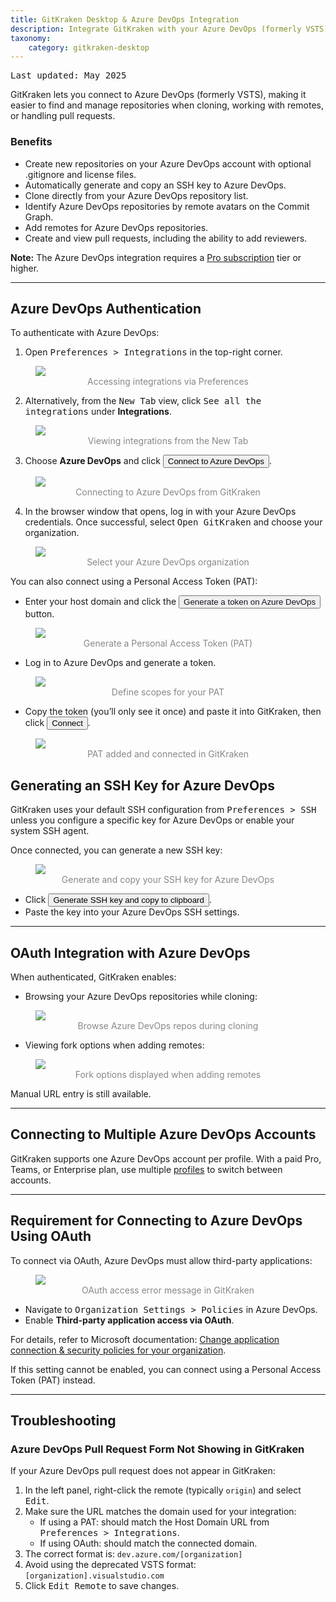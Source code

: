 ```yaml
---
title: GitKraken Desktop & Azure DevOps Integration
description: Integrate GitKraken with your Azure DevOps (formerly VSTS) repository by following these steps.
taxonomy:
    category: gitkraken-desktop
---
```

<kbd>Last updated: May 2025</kbd>

GitKraken lets you connect to Azure DevOps (formerly VSTS), making it easier to find and manage repositories when cloning, working with remotes, or handling pull requests.

### Benefits

- Create new repositories on your Azure DevOps account with optional .gitignore and license files.
- Automatically generate and copy an SSH key to Azure DevOps.
- Clone directly from your Azure DevOps repository list.
- Identify Azure DevOps repositories by remote avatars on the Commit Graph.
- Add remotes for Azure DevOps repositories.
- Create and view pull requests, including the ability to add reviewers.

<div class='callout callout--warning'>
  <p><strong>Note:</strong> The Azure DevOps integration requires a <a href="https://www.gitkraken.com/pricing?source=help_center&product=gitkraken" target="_blank">Pro subscription</a> tier or higher.</p>
</div>

***

## Azure DevOps Authentication

To authenticate with Azure DevOps:

1. Open <kbd><i class="fas fa-cog"></i> Preferences > Integrations</kbd> in the top-right corner.

<figure>
  <img src="/wp-content/uploads/preferences.png" srcset="/wp-content/uploads/preferences@2x.png" class="help-center-img img-bordered">
  <figcaption style="color:#888; text-align:center">Accessing integrations via Preferences</figcaption>
</figure>

2. Alternatively, from the <kbd>New Tab</kbd> view, click <kbd>See all the integrations</kbd> under <strong><i class="fa-solid fa-plug"></i> Integrations</strong>.

<figure>
  <img src="/wp-content/uploads/see-all-integrations-2025.png" srcset="/wp-content/uploads/see-all-integrations-2025@2x.png" class="help-center-img img-bordered">
  <figcaption style="color:#888; text-align:center">Viewing integrations from the New Tab</figcaption>
</figure>

3. Choose **Azure DevOps** and click <button class='button button--success button--ui button--nolink'>Connect to Azure DevOps</button>.

<figure>
  <img src="/wp-content/uploads/connect-azure-devops-2025.png" srcset="/wp-content/uploads/connect-azure-devops-2025@2x.png" class="help-center-img img-bordered">
  <figcaption style="color:#888; text-align:center">Connecting to Azure DevOps from GitKraken</figcaption>
</figure>

4. In the browser window that opens, log in with your Azure DevOps credentials. Once successful, select <kbd>Open GitKraken</kbd> and choose your organization.

<figure>
  <img src="/wp-content/uploads/select-azure-organization-2025.png" srcset="/wp-content/uploads/select-azure-organization-2025@2x.png" class="help-center-img img-bordered">
  <figcaption style="color:#888; text-align:center">Select your Azure DevOps organization</figcaption>
</figure>

You can also connect using a Personal Access Token (PAT):

- Enter your host domain and click the <button class='button button--primary button--ui button--nolink'><span style='color:#141422;'>Generate a token on Azure DevOps</span></button> button.

<figure>
  <img src="/wp-content/uploads/generate-token-azure-devops-2025.png" srcset="/wp-content/uploads/generate-token-azure-devops-2025@2x.png" class="help-center-img img-bordered">
  <figcaption style="color:#888; text-align:center">Generate a Personal Access Token (PAT)</figcaption>
</figure>

- Log in to Azure DevOps and generate a token.

<figure>
  <img src="/wp-content/uploads/azure-PAT-scopes-2025.png" srcset="/wp-content/uploads/azure-PAT-scopes-2025@2x.png" class="help-center-img img-bordered">
  <figcaption style="color:#888; text-align:center">Define scopes for your PAT</figcaption>
</figure>

- Copy the token (you’ll only see it once) and paste it into GitKraken, then click <button class='button button--success button--ui button--nolink'>Connect</button>.

<figure>
  <img src="/wp-content/uploads/PAT-azure-added-2025.png" srcset="/wp-content/uploads/PAT-azure-added-2025@2x.png" class="help-center-img img-bordered">
  <figcaption style="color:#888; text-align:center">PAT added and connected in GitKraken</figcaption>
</figure>

## Generating an SSH Key for Azure DevOps

GitKraken uses your default SSH configuration from <kbd>Preferences > SSH</kbd> unless you configure a specific key for Azure DevOps or enable your system SSH agent.

Once connected, you can generate a new SSH key:

<figure>
  <img src="/wp-content/uploads/gkc-ssh-azure-devops.png" srcset="/wp-content/uploads/gkc-ssh-azure-devops@2x.png" class="img-responsive center img-bordered">
  <figcaption style="color:#888; text-align:center">Generate and copy your SSH key for Azure DevOps</figcaption>
</figure>

- Click <button class='button button--success button--ui button--nolink'>Generate SSH key and copy to clipboard</button>.
- Paste the key into your Azure DevOps SSH settings.

***

## OAuth Integration with Azure DevOps

When authenticated, GitKraken enables:

- Browsing your Azure DevOps repositories while cloning:

<figure>
  <img src="/wp-content/uploads/gkc-azure-integration-clone.png" srcset="/wp-content/uploads/gkc-azure-integration-clone@2x.png" class="help-center-img img-bordered">
  <figcaption style="color:#888; text-align:center">Browse Azure DevOps repos during cloning</figcaption>
</figure>

- Viewing fork options when adding remotes:

<figure>
  <img src="/wp-content/uploads/gkc-azure-add-remote.png" srcset="/wp-content/uploads/gkc-azure-add-remote@2x.png" class="help-center-img img-bordered">
  <figcaption style="color:#888; text-align:center">Fork options displayed when adding remotes</figcaption>
</figure>

Manual URL entry is still available.

***

## Connecting to Multiple Azure DevOps Accounts

GitKraken supports one Azure DevOps account per profile. With a paid Pro, Teams, or Enterprise plan, use multiple [profiles](/start-here/profiles) to switch between accounts.

***

## Requirement for Connecting to Azure DevOps Using OAuth

To connect via OAuth, Azure DevOps must allow third-party applications:

<figure>
  <img src="/wp-content/uploads/gkd-ado-oauth-error.png" class="img-bordered center">
  <figcaption style="color:#888; text-align:center">OAuth access error message in GitKraken</figcaption>
</figure>

- Navigate to <kbd>Organization Settings > Policies</kbd> in Azure DevOps.
- Enable <strong>Third-party application access via OAuth</strong>.

For details, refer to Microsoft documentation: [Change application connection & security policies for your organization](https://learn.microsoft.com/en-us/azure/devops/organizations/accounts/change-application-access-policies?view=azure-devops).

If this setting cannot be enabled, you can connect using a Personal Access Token (PAT) instead.

***

## Troubleshooting

### Azure DevOps Pull Request Form Not Showing in GitKraken

If your Azure DevOps pull request does not appear in GitKraken:

1. In the left panel, right-click the remote (typically `origin`) and select <kbd>Edit</kbd>.
2. Make sure the URL matches the domain used for your integration:
   - If using a PAT: should match the Host Domain URL from <kbd>Preferences > Integrations</kbd>.
   - If using OAuth: should match the connected domain.
3. The correct format is: `dev.azure.com/[organization]`
4. Avoid using the deprecated VSTS format: `[organization].visualstudio.com`
5. Click <kbd>Edit Remote</kbd> to save changes.
